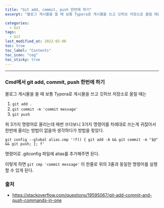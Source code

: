```yaml
---
title: "Git add, commit, push 한번에 하기"
excerpt: "블로그 게시물을 쓸 때 보통 Typora로 게시물을 쓰고 깃허브 저장소로 올릴 때는 위 3가지 명령어로 올리는데 매번 쓰다보니 3가지 명령어를 차례대로 쓰는게 귀찮아서 한번에 올리는 방법이 없을까 생각하다가 방법을 찾았다. "

categories:
  - Git
tags:
  - Git
last_modified_at: 2022-02-06 
toc: true
toc_label: "Contents"
toc_icon: "cog"
toc_sticky: true
---
```


---


### Cmd에서 git add, commit, push 한번에 하기

블로그 게시물을 쓸 때 보통 Typora로 게시물을 쓰고 깃허브 저장소로 올릴 때는  

1. `git add .` 
2. `git commit -m 'commit message'` 
3. `git push` 

위 3가지 명령어로 올리는데 매번 쓰다보니 3가지 명령어를 차례대로 쓰는게 귀찮아서 한번에 올리는 방법이 없을까 생각하다가 방법을 찾았다. 

`git config --global alias.cmp '!f() { git add -A && git commit -m "$@" && git push; }; f'`

명령어로 .gitconfig 파일에 alias를 추가해주면 된다.

이렇게 하면 `git cmp 'commit message'` 이 한줄로 위의 3줄과 동일한 명령어를 실행할 수 있게 된다. 



### 출처

- <https://stackoverflow.com/questions/19595067/git-add-commit-and-push-commands-in-one>
